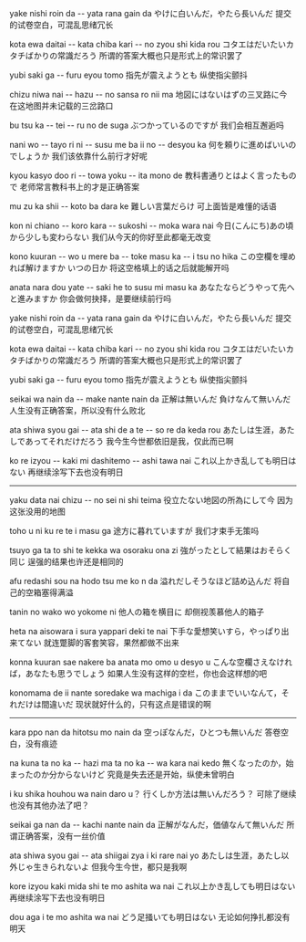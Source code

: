yake nishi roin da -- yata rana gain da
やけに白いんだ，やたら長いんだ
提交的试卷空白，可混乱思绪冗长

kota ewa daitai -- kata chiba kari -- no zyou shi kida rou
コタエはだいたいカタチばかりの常識だろう
所谓的答案大概也只是形式上的常识罢了

yubi saki ga -- furu eyou tomo
指先が震えようとも
纵使指尖颤抖

chizu niwa nai -- hazu -- no sansa ro nii ma
地図にはないはずの三叉路に今
在这地图并未记载的三岔路口

bu tsu ka -- tei -- ru no de suga
ぶつかっているのですが
我们会相互邂逅吗

nani wo -- tayo ri ni -- susu me ba ii no -- desyou ka
何を頼りに進めばいいのでしょうか
我们该依靠什么前行才好呢

kyou kasyo doo ri -- towa yoku -- ita mono de
教科書通りとはよく言ったもので
老师常言教科书上的才是正确答案

mu zu ka shii -- koto ba dara ke
難しい言葉だらけ
可上面皆是难懂的话语

kon ni chiano -- koro kara -- sukoshi -- moka wara nai
今日(こんにち)あの頃から少しも変わらない
我们从今天的你好至此都毫无改变

kono kuuran -- wo u mere ba -- toke masu ka -- i tsu no hika
この空欄を埋めれば解けますか いつの日か
将这空格填上的话之后就能解开吗

anata nara dou yate -- saki he to susu mi masu ka
あなたならどうやって先へと進みますか
你会做何抉择，是要继续前行吗

yake nishi roin da -- yata rana gain da
やけに白いんだ，やたら長いんだ
提交的试卷空白，可混乱思绪冗长

kota ewa daitai -- kata chiba kari -- no zyou shi kida rou
コタエはだいたいカタチばかりの常識だろう
所谓的答案大概也只是形式上的常识罢了

yubi saki ga -- furu eyou tomo
指先が震えようとも
纵使指尖颤抖

seikai wa nain da -- make nante nain da
正解は無いんだ 負けなんて無いんだ
人生没有正确答案，所以没有什么败北

ata shiwa syou gai -- ata shi de a te -- so re da keda rou
あたしは生涯，あたしであってそれだけだろう
我今生今世都依旧是我，仅此而已啊

ko re izyou -- kaki mi dashitemo -- ashi tawa nai
これ以上かき乱しても明日はない
再继续涂写下去也没有明日

---

yaku data nai chizu -- no sei ni shi teima
役立たない地図の所為にして今
因为这张没用的地图

toho u ni ku re te i masu ga
途方に暮れていますが
我们才束手无策吗

tsuyo ga ta to shi te kekka wa osoraku ona zi
強がったとして結果はおそらく同じ
逞强的结果也许还是相同的

afu redashi sou na hodo tsu me ko n da
溢れだしそうなほど詰め込んだ
将自己的空箱塞得满溢

tanin no wako wo yokome ni
他人の箱を横目に
却侧视羡慕他人的箱子

heta na aisowara i sura yappari deki te nai
下手な愛想笑いすら，やっぱり出来てない
就连蹩脚的客套笑容，果然都做不出来

konna kuuran sae nakere ba anata mo omo u desyo u
こんな空欄さえなければ，あなたも思うでしょう
如果人生没有这样的空栏，你也会这样想的吧

konomama de ii nante soredake wa machiga i da
このままでいいなんて，それだけは間違いだ
现状就好什么的，只有这点是错误的啊

---

kara ppo nan da hitotsu mo nain da
空っぽなんだ，ひとつも無いんだ
答卷空白，没有痕迹

na kuna ta no ka -- hazi ma ta no ka -- wa kara nai kedo
無くなったのか，始まったのか分からないけど
究竟是失去还是开始，纵使未曾明白

i ku shika houhou wa nain daro u？
行くしか方法は無いんだろう？
可除了继续也没有其他办法了吧？

seikai ga nan da -- kachi nante nain da
正解がなんだ，価値なんて無いんだ
所谓正确答案，没有一丝价值

ata shiwa syou gai -- ata shiigai zya i ki rare nai yo
あたしは生涯，あたし以外じゃ生きられないよ
但我今生今世，都只是我啊

kore izyou kaki mida shi te mo ashita wa nai
これ以上かき乱しても明日はない
再继续涂写下去也没有明日

dou aga i te mo ashita wa nai
どう足掻いても明日はない
无论如何挣扎都没有明天